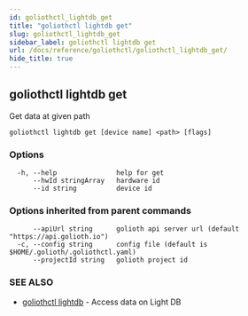 ```yaml
---
id: goliothctl_lightdb_get
title: "goliothctl lightdb get"
slug: goliothctl_lightdb_get
sidebar_label: goliothctl lightdb get
url: /docs/reference/goliothctl/goliothctl_lightdb_get/
hide_title: true
---
```

## goliothctl lightdb get

Get data at given path

```
goliothctl lightdb get [device name] <path> [flags]
```

### Options

```
  -h, --help               help for get
      --hwId stringArray   hardware id
      --id string          device id
```

### Options inherited from parent commands

```
      --apiUrl string      golioth api server url (default "https://api.golioth.io")
  -c, --config string      config file (default is $HOME/.golioth/.goliothctl.yaml)
      --projectId string   golioth project id
```

### SEE ALSO

* [goliothctl lightdb](/docs/reference/goliothctl/goliothctl_lightdb/)	 - Access data on Light DB

